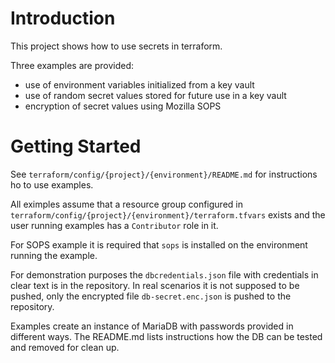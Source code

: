 # Introduction
This project shows how to use secrets in terraform.

Three examples are provided:
* use of environment variables initialized from a key vault
* use of random secret values stored for future use in a key vault
* encryption of secret values using Mozilla SOPS

# Getting Started
See `terraform/config/{project}/{environment}/README.md` for instructions ho to use examples.

All eximples assume that a resource group configured in `terraform/config/{project}/{environment}/terraform.tfvars` exists and the user running examples has a `Contributor` role in it.

For SOPS example it is required that `sops` is installed on the environment running the example. 

For demonstration purposes the `dbcredentials.json` file with credentials in clear text is in the repository. In real scenarios it is not supposed to be pushed, only the encrypted file `db-secret.enc.json` is pushed to the repository.

Examples create an instance of MariaDB with passwords provided in different ways. The README.md lists instructions how the DB can be tested and removed for clean up.
